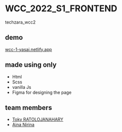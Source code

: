 # WCC_2022_S1_FRONTEND
techzara_wcc2 
## demo
[wcc-1-yasai.netlify.app](https://wcc-1-yasai.netlify.app)
## made using only
- Html
- Scss
- vanilla Js
- Figma for designing the page
## team members
 - [Toky RATOLOJANAHARY](https://github.com/tokyRT)
 - [Aina Nirina](https://github.com/BastardCC)



